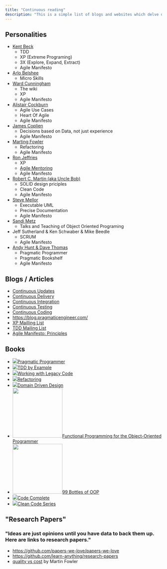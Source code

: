 ```yaml
---
title: "Continuous reading"
description: "This is a simple list of blogs and websites which delve deeper into the concepts of Continuous Coding by various other names"
---
```


## Personalities

- [Kent Beck](https://www.linkedin.com/in/kentbeck/)
   - TDD
   - XP (Extreme Programing)
   - 3X (Explore, Expand, Extract)
   - Agile Manifesto
- [Arlo Belshee](http://arlobelshee.com/)
    - Micro Skills
- [Ward Cunningham](https://wiki.c2.com)
   - The wiki
   - XP
   - Agile Manifesto
 - [Alistair Cockburn](https://heartofagile.com/)
    - Agile Use Cases
    - Heart Of Agile
    - Agile Manifesto   
- [James Coplien](https://sites.google.com/a/gertrudandcope.com/www/)
   - Decisions based on Data, not just experience
   - Agile Manifesto
- [Marting Fowler](https://martinfowler.com/)
   - Refactoring
   - Agile Manifesto
- [Ron Jeffries](https://ronjeffries.com/)
  - XP
  - [Agile Mentoring](https://www.agilementoring.com/)
  - Agile Manifesto    
- [Robert C. Martin (aka Uncle Bob)](https://blog.cleancoder.com/)
   - SOLID design priciples
   - Clean Code
   - Agile Manifesto
- [Steve Mellor](http://www.stephenmellor.com/)
    - Executable UML
    - Precise Documentation
    - Agile Manifesto
- [Sandi Metz](https://sandimetz.com/speaking/)
  - Talks and Teaching of Object Oriented Programing
- Jeff Sutherland & Ken Schwaber & Mike Beedle
    - SCRUM
    - Agile Manifesto
- [Andy Hunt & Dave Thomas](https://pragprog.com/)
    - Pragmatic Programmer
    - Pragmatic Bookshelf
    - Agile Manifesto    




## Blogs / Articles

- [Continuous Updates](https://liquidsoftware.com/)
- [Continuous Delivery](https://www.continuousdelivery.com/)
- [Continuous Integration](https://wiki.c2.com/?ContinuousIntegration)
- [Continuous Testing](https://continuoustesting.blog/)
- [Continuous Coding](https://www.continuouscoding.org/)
- https://blog.pragmaticengineer.com/
- [XP Mailling List](https://groups.io/g/extremeprogramming)
- [TDD Mailing List](https://groups.io/g/testdrivendevelopment/)
- [Agile Manifesto: Principles](https://agilemanifesto.org/principles.html)

## Books
- ![](https://images-na.ssl-images-amazon.com/images/I/51cUVaBWZzL._AC_UL160_.jpg)[Pragmatic Programmer](https://pragprog.com/book/tpp20/the-pragmatic-programmer-20th-anniversary-edition)
- ![](https://images-na.ssl-images-amazon.com/images/I/41pO5GqNtzL._AC_UL160_.jpg)[TDD by Example](https://www.amazon.com/Test-Driven-Development-Kent-Beck/dp/0321146530)
- ![](https://images-na.ssl-images-amazon.com/images/I/51TG9F1B8AL._AC_UL160_.jpg)[Working with Legacy Code](https://www.amazon.com/Working-Effectively-Legacy-Michael-Feathers/dp/0131177052)
- ![](https://images-na.ssl-images-amazon.com/images/I/41LBzpPXCOL._AC_UL160_.jpg)[Refactoring](https://www.amazon.com/Refactoring-Improving-Existing-Addison-Wesley-Signature-dp-0134757599/dp/0134757599/)
- ![](https://images-na.ssl-images-amazon.com/images/I/51sZW87slRL._AC_UL160_.jpg)[Domain Driven Design](https://dddcommunity.org/book/evans_2003/)
- <img src=https://d2sofvawe08yqg.cloudfront.net/fp-oo/small height=160 />[Functional Programming for the Object-Oriented Programmer](https://leanpub.com/fp-oo)
- <img src=https://d2beuh40lcdzfb.cloudfront.net/products/197947/300x300/cover_2nd_sales_js_ruby.jpeg?1599590993 height=160 />[99 Bottles of OOP](https://sandimetz.com/99bottles)
- ![](https://images-na.ssl-images-amazon.com/images/I/41JOmGowq-L._AC_UL160_.jpg)[Code Complete](https://www.amazon.com/gp/product/0735619670/)
- ![](https://images-na.ssl-images-amazon.com/images/I/41OgAtYSpzL._AC_UL160_.jpg)[Clean Code Series](https://www.amazon.com/Robert-Martin-Clean-Code-Collection-ebook/dp/B00666M59G)


## "Research Papers"
### "Ideas are just opinions until you have data to back them up. Here are links to research papers."


- https://github.com/papers-we-love/papers-we-love
- https://github.com/learn-anything/research-papers
- [quality vs cost](https://martinfowler.com/articles/is-quality-worth-cost.html) by Martin Fowler
